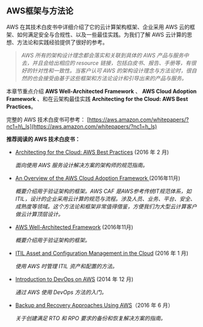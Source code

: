 ## AWS框架与方法论

AWS 在其技术白皮书中详细介绍了它的云计算架构框架、企业采用 AWS 云的框架、如何满足安全与合规性、以及一些最佳实践。为我们了解 AWS 云计算的思想、方法论和实践经验提供了很好的参考。

> _AWS 所有的架构设计理念都会落实和关联到具体的 AWS 产品与服务中去，并且会给出相应的 resource 链接，包括白皮书、报告、手册等，有很好的针对性和一致性。当客户认可 AWS 的架构设计理念与方法论时，很自然的也会接受由基于这些框架和方法论设计和引导出来的产品与服务。_

本章节重点介绍 **AWS Well-Architected Framework** 、 **AWS Cloud Adoption Framework** 、和在云架构最佳实践 **Architecting for the Cloud: AWS Best Practices**。

完整的 AWS 技术白皮书可参考： [https://aws.amazon.com/whitepapers/?nc1=h\_ls](https://aws.amazon.com/whitepapers/?nc1=h_ls)

**推荐阅读的 AWS 技术白皮书：**

* [Architecting for the Cloud: AWS Best Practices](https://d0.awsstatic.com/whitepapers/AWS_Cloud_Best_Practices.pdf) \(2016 年 2 月\)

  _面向使用 AWS 服务设计解决方案的架构师的规范指南。_

* [An Overview of the AWS Cloud Adoption Framework ](https://d0.awsstatic.com/whitepapers/architecture/AWS_Well-Architected_Framework.pdf) \(2016年11月\)

  _概要介绍用于验证架构的框架。AWS CAF 是AWS参考传统IT规范体系，如ITIL，设计的企业采用云计算的规范与流程。涉及人员、业务、平台、安全、成熟度等领域。这个方法论和框架非常值得借鉴，方便我们为大型云计算客户做云计算顶层设计。_

* [AWS Well-Architected Framework](https://d0.awsstatic.com/whitepapers/architecture/AWS_Well-Architected_Framework.pdf) \(2016年11月\)

  _概要介绍用于验证架构的框架。_

* [ITIL Asset and Configuration Management in the Cloud](https://d0.awsstatic.com/whitepapers/AWS_Asset_Config_Management.pdf) \(2016 年 1 月\)

  _使用 AWS 时管理 ITIL 资产和配置的方法。_

* [Introduction to DevOps on AWS](https://d0.awsstatic.com/whitepapers/AWS_DevOps.pdf) \(2014 年 12 月\)

  _通过 AWS 使用 DevOps 方法的入门。_

* [Backup and Recovery Approaches Using AWS](https://d0.awsstatic.com/whitepapers/Storage/Backup_and_Recovery_Approaches_Using_AWS.pdf)（2016 年 6 月）

  _关于创建满足 RTO 和 RPO 要求的备份和恢复解决方案的指南。_



